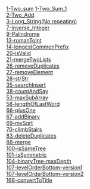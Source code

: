 <a href="./Two_arrey-Sum">1-Two_sum</a>
<a href="./Two_Sum_1">1-Two_Sum_1</a><br>
<a href="./Two_LinkNodes-Add">2-Two_Add</a><br>
<a href="./No_Repeat_String">3-Long_String(No repeating)</a><br>
<a href="./Inverse_Integer">7-Inverse_Integer</a><br>
<a href="./Palindrome">9-Palindrome</a><br>
<a href="./romanToInt">13-romanToInt</a><br>
<a href="./longestCommonPrefix">14-longestCommonPrefix</a><br>
<a href="./isValid">20-isValid</a><br>
<a href="./mergeTwoLists">21-mergeTwoLists</a><br>
<a href="./removeDuplicates">26-removeDuplicates</a><br>
<a href="./removeElement">27-removeElement</a><br>
<a href="./strStr">28-strStr</a><br>
<a href="./searchInsert">35-searchInsert</a><br>
<a href="./countAndSay">38-countAndSay</a><br>
<a href="./maxSubArray">53-maxSubArray</a><br>
<a href="./lengthOfLastWord">58-lengthOfLastWord</a><br>
<a href="./plusOne">66-plusOne</a><br>
<a href="./addBinary">67-addBinary</a><br>
<a href="./mySqrt">69-mySqrt</a><br>
<a href="./climbStairs">70-climbStairs</a><br>
<a href="./deleteDuplicates">83-deleteDuplicates</a><br>
<a href="./merge">88-merge</a><br>
<a href="./isSameTree">100-isSameTree</a><br>
<a href="./isSymmetric">101-isSymmetric</a><br>
<a href="./binaryTree-maxDepth">104-binaryTree-maxDepth</a><br>
<a href="./levelOrderBottom-version1">107-levelOrderBottom-version1</a><br>
<a href="./levelOrderBottom-version2">107-levelOrderBottom-version2</a><br>
<a href="./convertToTitle">168-convertToTitle</a><br>




















